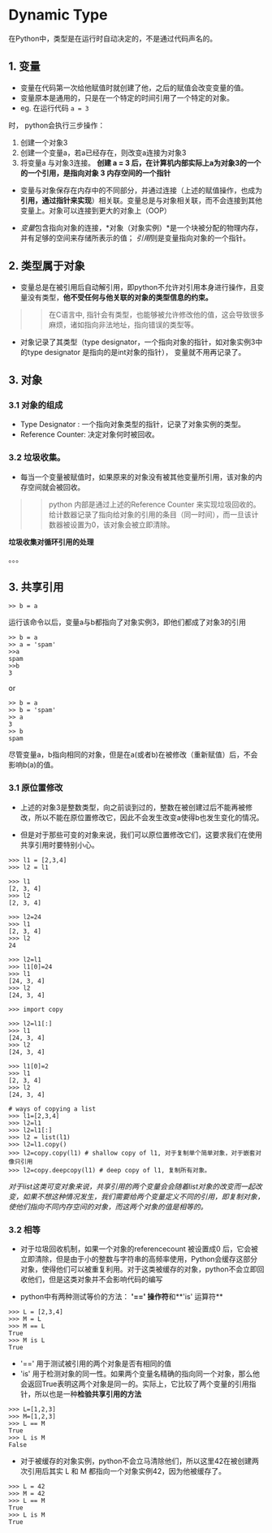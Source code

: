 # Dynamic Type
在Python中，类型是在运行时自动决定的，不是通过代码声名的。

## 1. 变量

* 变量在代码第一次给他赋值时就创建了他，之后的赋值会改变变量的值。
* 变量原本是通用的，只是在一个特定的时间引用了一个特定的对象。
* eg. 在运行代码
    `a = 3`

时， python会执行三步操作：
   1. 创建一个对象3
   2. 创建一个变量a，若a已经存在，则改变a连接为对象3
   3. 将变量a 与对象3连接。
**创建 a = 3 后，在计算机内部实际上a为对象3的一个的一个引用，是指向对象 3 内存空间的一个指针**

* 变量与对象保存在内存中的不同部分，并通过连接（上述的赋值操作，也成为**引用，通过指针来实现**）相关联。变量总是与对象相关联，而不会连接到其他变量上。对象可以连接到更大的对象上（OOP）

* *变量*包含指向对象的连接，*对象（对象实例）*是一个块被分配的物理内存，并有足够的空间来存储所表示的值； *引用*则是变量指向对象的一个指针。 

## 2. 类型属于对象

* 变量总是在被引用后自动解引用，即python不允许对引用本身进行操作，且变量没有类型，**他不受任何与他关联的对象的类型信息的约束。**
>> 在C语言中, 指针会有类型，也能够被允许修改他的值，这会导致很多麻烦，诸如指向非法地址，指向错误的类型等。

* 对象记录了其类型（type designator，一个指向对象的指针，如对象实例3中的type designator 是指向的是int对象的指针）， 变量就不用再记录了。

## 3. 对象

### 3.1 对象的组成

* Type Designator : 一个指向对象类型的指针，记录了对象实例的类型。
* Reference Counter: 决定对象何时被回收。

### 3.2 垃圾收集。

* 每当一个变量被赋值时，如果原来的对象没有被其他变量所引用，该对象的内存空间就会被回收。

>>python 内部是通过上述的Reference Counter 来实现垃圾回收的。给计数器记录了指向给对象的引用的条目（同一时间），而一旦该计数器被设置为0，该对象会被立即清除。

**垃圾收集对循环引用的处理**

。。。

## 3. 共享引用

```>> a = 3
>> b = a
```
运行该命令以后，变量a与b都指向了对象实例3，即他们都成了对象3的引用

```>> a = 3
>> b = a 
>> a = 'spam'
>>a
spam
>>b
3
```
or
```>> a = 3
>> b = a
>> b = 'spam'
>> a
3
>> b
spam
```
尽管变量a，b指向相同的对象，但是在a(或者b)在被修改（重新赋值）后，不会影响b(a)的值。

### 3.1 原位置修改

* 上述的对象3是整数类型，向之前谈到过的，整数在被创建过后不能再被修改，所以不能在原位置修改它，因此不会发生改变a使得b也发生变化的情况。

* 但是对于那些可变的对象来说，我们可以原位置修改它们，这要求我们在使用共享引用时要特别小心。

```
>>> l1 = [2,3,4]
>>> l2 = l1

>>> l1
[2, 3, 4]
>>> l2
[2, 3, 4]

>>> l2=24
>>> l1
[2, 3, 4]
>>> l2
24

>>> l2=l1
>>> l1[0]=24
>>> l1
[24, 3, 4]
>>> l2
[24, 3, 4]

>>> import copy

>>> l2=l1[:]
>>> l1
[24, 3, 4]
>>> l2
[24, 3, 4]

>>> l1[0]=2
>>> l1
[2, 3, 4]
>>> l2
[24, 3, 4]

# ways of copying a list
>>> l1=[2,3,4]
>>> l2=l1
>>> l2=l1[:]
>>> l2 = list(l1)
>>> l2=l1.copy()
>>> l2=copy.copy(l1) # shallow copy of l1, 对于复制单个简单对象，对于嵌套对像只引用
>>> l2=copy.deepcopy(l1) # deep copy of l1, 复制所有对象。
```

*对于list这类可变对象来说，共享引用的两个变量会会随着list对象的改变而一起改变，如果不想这种情况发生，我们需要给两个变量定义不同的引用，即复制对象，使他们指向不同内存空间的对象，而这两个对象的值是相等的。*

### 3.2 相等

* 对于垃圾回收机制，如果一个对象的referencecount 被设置成0 后，它会被立即清除，但是由于小的整数与字符串的高频率使用，Python会缓存这部分对象，使得他们可以被重复利用。对于这类被缓存的对象，python不会立即回收他们，但是这类对象并不会影响代码的编写

* python中有两种测试等价的方法： **'==' 操作符**和**'is' 运算符**
```
>>> L = [2,3,4]
>>> M = L
>>> M == L
True
>>> M is L
True
```

* '==' 用于测试被引用的两个对象是否有相同的值
* 'is' 用于检测对象的同一性。如果两个变量名精确的指向同一个对象，那么他会返回True表明这两个对象是同一的。实际上，它比较了两个变量的引用指针，所以也是一种**检验共享引用的方法**

```
>>> L=[1,2,3]
>>> M=[1,2,3]
>>> L == M
True
>>> L is M
False
```

* 对于被缓存的对象实例，python不会立马清除他们，所以这里42在被创建两次引用后其实 L 和 M 都指向一个对象实例42，因为他被缓存了。
```
>>> L = 42
>>> M = 42
>>> L == M
True
>>> L is M
True
```






